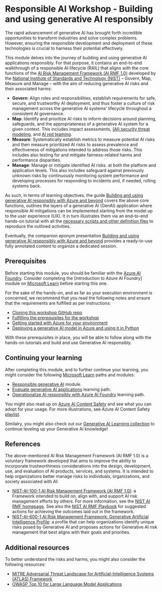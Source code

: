 # Responsible AI Workshop - Building and using generative AI responsibly

The rapid advancement of generative AI has brought forth incredible opportunities to transform industries and solve complex problems. However, ensuring the responsible development and deployment of these technologies is crucial to harness their potential effectively.

This module delves into the journey of building and using generative AI applications responsibly. For that purpose, it contains an end-to-end walkthrough of a responsible AI lifecycle (RAIL) that aligns with the core functions of the [AI Risk Management Framework (AI RMF 1.0)](https://www.nist.gov/itl/ai-risk-management-framework) developed by the [National Institute of Standards and Technology (NIST)](https://www.nist.gov/) – Govern, Map, Measure and Manage – with the aim of reducing generative AI risks and their associated harms:
* **Govern**: Align roles and responsibilities, establish requirements for safe, secure, and trustworthy AI deployment, and thus foster a culture of risk management across the generative AI systems' lifecycle throughout a consistent AI governance. 
* **Map**: Identify and prioritize AI risks to inform decisions around planning, safeguards, and the appropriateness of a generative AI system for a given context. This includes impact assessments, [(AI) security threat modeling](https://learn.microsoft.com/en-us/ai/playbook/capabilities/model-development/adversarial-ml-threat-modeling), and [AI red teaming](https://learn.microsoft.com/en-us/security/ai-red-team/). 
* **Measure**: Systematically establish metrics to measure potential AI risks and then measure prioritized AI risks to assess prevalence and effectiveness of mitigations intended to address those risks. This includes also testing for and mitigate fairness-related harms and performance disparities.
* **Manage**: Manage or mitigate identified AI risks. at both the platform and application levels. This also includes safeguard against previously unknown risks by continuously monitoring system performance and developing processes for responding to incidents and, if needed, rolling systems back.

As such, in terms of learning objectives, the guide [Building and using generative AI responsibly with Azure and beyond](https://github.com/microsoft/responsible-ai-workshop/blob/main/gen-ai-tooling-tutorials/docs/buildling-and-using-gen-ai-responsibly.docx) covers the above core functions, outlines the layers of a generative AI (GenAI) application where responsible AI mitigations can be implemented starting from the model up to the user experience (UX). It in turn illustrates them via an end-to-end hands-on tutorial with all the  [necessary scripts and other definition files](https://github.com/microsoft/responsible-ai-workshop/blob/main/gen-ai-tooling-tutorials/hands-on-tutorials/) to reproduce the outlined activities.

Eventually, the companion eponym presentation [Building and using generative AI responsibly with Azure and beyond](https://github.com/microsoft/responsible-ai-workshop/blob/main/gen-ai-tooling-tutorials/ppts/building-and-using-gen-ai-responsibly.pptx) provides a ready-to-use fully annotated content to organize a dedicated session.

## Prerequisites

Before starting this module, you should be familiar with the [Azure AI Foundry](https://azure.microsoft.com/en-us/products/ai-studio/). Consider completing the [Introduction to Azure AI Foundry] module on [Microsoft Learn](https://docs.microsoft.com/en-us/learn/) before starting this one.

For the sake of the hands-on, and as far as your execution environment is concerned, we recommend that you read the following notes and ensure that the requirements are fulfilled as per instructions:
* [Cloning this workshop GitHub repo](https://github.com/microsoft/responsible-ai-workshop/blob/main/perequisites/cloning-the-repo.md)
* [Fulfilling the prerequisites for the workshop](https://github.com/microsoft/responsible-ai-workshop/blob/main/perequisites/fulfilling-prerequisites.md)
* [Getting started with Azure for your environment](https://github.com/microsoft/responsible-ai-workshop/blob/main/perequisites/getting-started-with-azure.md) 
* [Deploying a generative AI model in Azure and using it in Python](https://github.com/microsoft/responsible-ai-workshop/blob/main/perequisites/deploying-a-model-in-Azure-and-using-it-in-python.md)

With these prerequisites in place, you will be able to follow along with the hands-on tutorials and build and use Generative AI responsibly.

## Continuing your learning

After completing this module, and to further continue your learning, you might consider the following [Microsoft Learn](https://docs.microsoft.com/en-us/learn/) paths and modules:
* [Responsible generative AI](https://learn.microsoft.com/en-us/training/modules/responsible-ai-studio/) module.
* [Evaluate generative AI applications](https://learn.microsoft.com/en-us/training/paths/evaluate-generative-ai-apps/) learning path.
* [Operationalize AI responsibly with Azure AI Foundry](https://learn.microsoft.com/en-us/training/paths/operationalize-ai-responsibly/) learning path.

You might also read up on [Azure AI Content Safety](https://learn.microsoft.com/en-us/azure/ai-services/content-safety/) and see what you can adopt for your usage. For more illustrations, see Azure AI Content Safety [playlist](https://www.youtube.com/playlist?list=PLlrxD0HtieHjaQ9bJjyp1T7FeCbmVcPkQ).

Similalry, you might also check out our [Generative AI Learning collection](https://learn.microsoft.com/en-us/collections/zpy7c8zmq6ky0z?WT.mc_id=academic-105485-koreyst) to continue leveling up your Generative AI knowledge!

## References
The above-mentioned AI Risk Management Framework (AI RMF 1.0) is a voluntary framework developed that aims to improve the ability to incorporate trustworthiness considerations into the design, development, use, and evaluation of AI products, services, and systems. It is intended to help organizations better manage risks to individuals, organizations, and society associated with AI:
* [NIST-AI-100-1 AI Risk Management Framework (AI RMF 1.0)](https://www.nist.gov/itl/ai-risk-management-framework): a Framework intended to build on, align with, and support AI risk management efforts by others. For more information, see the [NIST AI RMF homepage](https://www.nist.gov/itl/ai-risk-management-framework). See also the [NIST AI RMF Playbook](https://airc.nist.gov/AI_RMF_Knowledge_Base/Playbook) for suggested actions for achieving the outcomes laid out in the framework.
* [NIST-AI-600-1 AI Risk Management Framework: Generative Artificial Intelligence Profile](https://doi.org/10.6028/NIST.AI.600-1): a profile that can help organizations identify unique risks posed by Generative AI and proposes actions for Generative AI risk management that best aligns with their goals and priorities.

## Additional resources
To better understand the risks and harms, you might also consider the following resources:
* [MITRE Adversarial Threat Landscape for Artificial-Intelligence Systems (ATLAS) Framework](https://atlas.mitre.org/matrices/ATLAS)
* [OWASP Top 10 for Large Language Model Applications](https://owasp.org/www-project-top-10-for-large-language-model-applications/)
